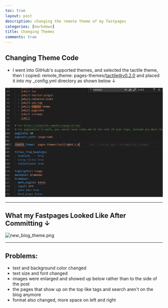 ```yaml
---
toc: true
layout: post
description: changing the remote theme of my fastpages
categories: [markdown]
title: Changing Themes
comments: true
---
```


## Changing Theme Code
- I went into GitHub's supported themes, and selected the tactile theme, then I copied: remote_theme: pages-themes/tactile@v0.2.0 and placed it into my _config.yml directory as shown below ↓ 

![blogthemecode.png](https://github.com/kayleehou/myproject/blob/master/images/blogthemecode.png?raw=true)



---

## What my Fastpages Looked Like After Committing ↓

![new_blog_theme.png]({{https://github.com/kayleehou/myproject/blob/master/images/new_blog_theme.png?raw=true}}/images/new_blog_theme.png)

---

## Problems:
- text and background color changed 
- text size and font changed
- images were enlarged and showed up below rather than to the side of the post 
- the pages that show up on the top like tags and search aren't on the blog anymore 
- format also changed, more space on left and right 




